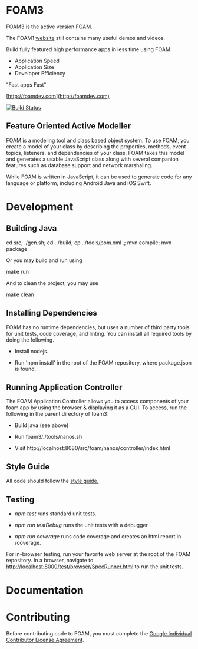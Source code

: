 # FOAM3

FOAM3 is the active version FOAM.

The FOAM1 [website](https://foam-framework.github.io/foam/website) still contains many useful demos and videos.

Build fully featured high performance apps in less time using FOAM.

  * Application Speed
  * Application Size
  * Developer Efficiency

"Fast apps Fast"

[http://foamdev.com](http://foamdev.com)

[![Build Status](https://travis-ci.org/foam-framework/foam3.svg?branch=master)](https://travis-ci.org/foam-framework/foam3)

## Feature Oriented Active Modeller

FOAM is a modeling tool and class based object system.  To use FOAM,
you create a model of your class by describing the properties, methods,
event topics, listeners, and dependencies of your class.  FOAM takes
this model and generates a usable JavaScript class along with several
companion features such as database support and network marshaling.

While FOAM is written in JavaScript, it can be used to generate code
for any language or platform, including Android Java and iOS Swift.

# Development

## Building Java

cd src; ./gen.sh; cd ../build; cp ../tools/pom.xml .; mvn compile; mvn package

Or you may build and run using

make run

And to clean the project, you may use

make clean

## Installing Dependencies

FOAM has no runtime dependencies, but uses a number of third party tools for
unit tests, code coverage, and linting.  You can install all required
tools by doing the following.

* Install nodejs.

* Run 'npm install' in the root of the FOAM repository, where
  package.json is found.

## Running Application Controller

The FOAM Application Controller allows you to access components of your foam 
app by using the browser & displaying it as a GUI. 
To access, run the following in the parent directory of foam3:

* Build java (see above)

* Run foam3/./tools/nanos.sh

* Visit http://localhost:8080/src/foam/nanos/controller/index.html

## Style Guide

All code should follow the [style guide.](doc/guides/StyleGuide.md)

## Testing

* _npm test_ runs standard unit tests.

* _npm run testDebug_ runs the unit tests with a debugger.

* _npm run coverage_ runs code coverage and creates an html report in /coverage.

For in-browser testing, run your favorite web server at the root of the FOAM
repository. In a browser, navigate to
[http://localhost:8000/test/browser/SpecRunner.html](http://localhost:8000/test/browser/SpecRunner.html)
to run the unit tests.

# Documentation

# Contributing

Before contributing code to FOAM, you must complete the [Google Individual Contributor License Agreement](https://cla.developers.google.com/about/google-individual?csw=1).
